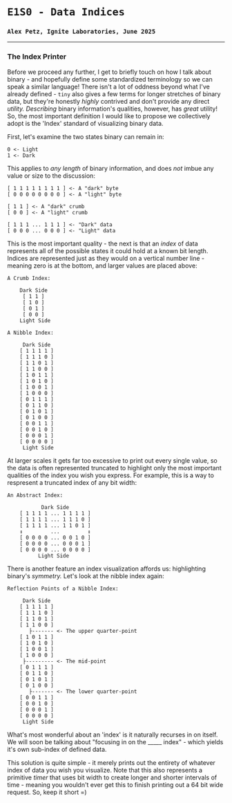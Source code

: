 # `E1S0 - Data Indices`
### `Alex Petz, Ignite Laboratories, June 2025`

---

### The Index Printer
Before we proceed any further, I get to briefly touch on how I talk about binary - and hopefully define
some standardized terminology so we can speak a similar language!  There isn't a lot of oddness beyond
what I've already defined - `tiny` also gives a few terms for longer stretches of binary data, but they're
honestly _highly_ contrived and don't provide any direct _utility._  _Describing_ binary information's qualities,
however, has _great_ utility!  So, the most important definition I would like to propose we collectively adopt
is the 'Index' standard of visualizing binary data.

First, let's examine the two states binary can remain in:

    0 <- Light
    1 <- Dark

This applies to _any length_ of binary information, and does _not_ imbue any value or size to the discussion:

    [ 1 1 1 1 1 1 1 1 ] <- A "dark" byte
    [ 0 0 0 0 0 0 0 0 ] <- A "light" byte

    [ 1 1 ] <- A "dark" crumb
    [ 0 0 ] <- A "light" crumb

    [ 1 1 1 ... 1 1 1 ] <- "Dark" data
    [ 0 0 0 ... 0 0 0 ] <- "Light" data

This is the most important quality - the next is that an _index_ of data represents all of the
possible states it could hold at a known bit length.  Indices are represented just as they would on a
vertical number line - meaning zero is at the bottom, and larger values are placed above:

    A Crumb Index:

        Dark Side
         [ 1 1 ]
         [ 1 0 ]
         [ 0 1 ]
         [ 0 0 ]
        Light Side

    A Nibble Index:

         Dark Side
        [ 1 1 1 1 ] 
        [ 1 1 1 0 ]
        [ 1 1 0 1 ]
        [ 1 1 0 0 ]
        [ 1 0 1 1 ]
        [ 1 0 1 0 ]
        [ 1 0 0 1 ]
        [ 1 0 0 0 ]
        [ 0 1 1 1 ]
        [ 0 1 1 0 ]
        [ 0 1 0 1 ]
        [ 0 1 0 0 ]
        [ 0 0 1 1 ]
        [ 0 0 1 0 ]
        [ 0 0 0 1 ]
        [ 0 0 0 0 ]
         Light Side

At larger scales it gets far too excessive to print out every single value, so the data is often represented truncated
to highlight only the most important qualities of the index you wish you express.  For example, this is a way to respresent
a truncated index of any bit width:

    An Abstract Index:

               Dark Side
        [ 1 1 1 1 ... 1 1 1 1 ] 
        [ 1 1 1 1 ... 1 1 1 0 ]
        [ 1 1 1 1 ... 1 1 0 1 ]
        ↕         ...         ↕
        [ 0 0 0 0 ... 0 0 1 0 ]
        [ 0 0 0 0 ... 0 0 0 1 ]
        [ 0 0 0 0 ... 0 0 0 0 ]
              Light Side

There is another feature an index visualization affords us: highlighting binary's _symmetry._  Let's look at the
nibble index again:

    Reflection Points of a Nibble Index:

         Dark Side
        [ 1 1 1 1 ] 
        [ 1 1 1 0 ]
        [ 1 1 0 1 ]
        [ 1 1 0 0 ]
           ├------- <- The upper quarter-point
        [ 1 0 1 1 ]
        [ 1 0 1 0 ]
        [ 1 0 0 1 ]
        [ 1 0 0 0 ]
         ├--------- <- The mid-point
        [ 0 1 1 1 ]
        [ 0 1 1 0 ]
        [ 0 1 0 1 ]
        [ 0 1 0 0 ]
           ├------- <- The lower quarter-point
        [ 0 0 1 1 ]
        [ 0 0 1 0 ]
        [ 0 0 0 1 ]
        [ 0 0 0 0 ]
         Light Side

What's most wonderful about an 'index' is it naturally recurses in on itself.  We will soon be talking about
"focusing in on the _____ index" - which yields it's own sub-index of defined data.

This solution is quite simple - it merely prints out the entirety of whatever index of data you wish you visualize.
Note that this also represents a primitive _timer_ that uses bit width to create longer and shorter intervals of
time - meaning you wouldn't ever get this to finish printing out a 64 bit wide request.  So, keep it short =) 